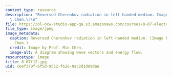 ```yaml
---
content_type: resource
description: "Reversed Cherenkov radiation in left-handed medium. Image by Prof. Min\
  \ Chen.\r\n"
file: https://ol-ocw-studio-app-qa.s3.amazonaws.com/courses/8-07-electromagnetism-ii-fall-2012/c6ef370f6f5d9552f6260ac2d1d89dae_8-07f12.jpg
file_type: image/jpeg
image_metadata:
  caption: Reversed Cherenkov radiation in left-handed medium. (Image by Prof. Min
    Chen.)
  credit: Image by Prof. Min Chen.
  image-alt: A diagram showing wave vectors and energy flow.
resourcetype: Image
title: 8-07f12.jpg
uid: c6ef370f-6f5d-9552-f626-0ac2d1d89dae
---
```

